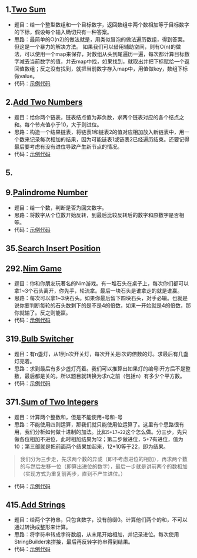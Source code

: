 ## 1.[Two Sum](https://leetcode.com/problems/two-sum/#/description)
- 题目：给一个整型数组和一个目标数字，返回数组中两个数相加等于目标数字的下标，假设每个输入确切只有一种答案。
- 思路：最简单的O(n2)的做法就是，用类似冒泡的做法遍历数组，得到答案。但这是一个暴力的解决方法。
如果我们可以借用辅助空间，则有O(n)的做法，可以使用一个map来保存，对数组从头到尾遍历一遍，每次都计算目标数字减去当前数字的值，并去map中找，如果找到，就取出并把下标赋给一个返回值数组；反之没有找到，就把当前数字存入map中，用值做key，数组下标做value。
- 代码：[示例代码](https://github.com/FranksZhang/leetcode/blob/master/src/com/zwf/array/TwoSum.java)

## 2.[Add Two Numbers](https://leetcode.com/problems/add-two-numbers/#/description)
- 题目：给你两个链表，链表结点值为非负数，求两个链表对应的各个结点之和。每个节点值小于10，大于则进位。
- 思路：构造一个结果链表，将链表1和链表2的值对应相加放入新链表中，用一个数来记录每次相加的结果，因为可能链表1或链表2已经遍历结束。还要记得最后要考虑有没有进位导致产生新节点的情况。
- 代码：[示例代码](https://github.com/FranksZhang/leetcode/blob/master/src/com/zwf/linkedList/AddTwoNumbers.java)

## 5.[]()



## 9.[Palindrome Number](https://leetcode.com/problems/palindrome-number/#/description)
- 题目：给一个数，判断是否为回文数字。
- 思路：将数字从个位数开始反转，到最后比较反转后的数字和原数字是否相等。
- 代码：[示例代码](https://github.com/FranksZhang/leetcode/blob/master/src/com/zwf/math/IsPalindrome.java)

## 35.[Search Insert Position](https://leetcode.com/problems/search-insert-position/)


## 292.[Nim Game](https://leetcode.com/problems/nim-game/#/description)
- 题目：你和你朋友玩著名的Nim游戏。有一堆石头在桌子上，每次你们都可以拿1~3个石头离开，你先手，轮流拿。最后一块石头是谁拿走的就是谁赢。
- 思路：每次可以拿1~3块石头。如果你最后留下四块石头，对手必输。也就是说你要判断每轮的石头数剩下的是不是4的倍数，如果一开始就是4的倍数，那你就输了。反之则能赢。
- 代码：[示例代码](https://github.com/FranksZhang/leetcode/blob/master/src/com/zwf/brainteaser/CanWinNim.java)

## 319.[Bulb Switcher](https://leetcode.com/problems/bulb-switcher/#/description)
- 题目：有n盏灯，从1到n次开关灯，每次开关是i次的倍数的灯。求最后有几盏灯亮着。
- 思路：求到最后有多少盏灯亮着。我们可以推算出如果灯的编号i开方后不是整数，最后都是关的。所以题目就转换为求n之前（包括n）有多少个平方数。
- 代码：[示例代码](https://github.com/FranksZhang/leetcode/blob/master/src/com/zwf/brainteaser/BulbSwitcher.java)

## 371.[Sum of Two Integers](https://leetcode.com/problems/sum-of-two-integers/#/description)
- 题目：计算两个整数和，但是不能使用`+`号和`-`号
- 思路：不能使用四则运算，那我们就只能使用位运算了。这里有个思路很有用，我们分析如何做十进制的加法。比如`5+17=22`这个怎么做。分三步，先只做各位相加不进位，此时相加结果为12；第二步做进位，5+7有进位，值为10；第三部就是把前面两个结果加起来，12+10等于22，即为结果。
> 我们分为三步走，先求两个数的异或（即不考虑进位的相加），再求两个数的与然后左移一位（即算出进位的数字），最后一步就是讲前两个的数相加（实现方式为重复前两步，直到不产生进位。）

- 代码：[示例代码](https://github.com/FranksZhang/leetcode/blob/master/src/com/zwf/bitManipulation/SumOfTwoInteger.java)

## 415.[Add Strings](https://leetcode.com/problems/add-strings/#/description)
- 题目：给两个字符串，只包含数字，没有前缀0。计算他们两个的和，不可以通过转换成整形来计算。
- 思路：将字符串转成字符数组，从末尾开始相加，并记录进位。每次使用StringBuilder来拼接，最后再反转字符串得到结果。
- 代码：[示例代码](https://github.com/FranksZhang/leetcode/blob/master/src/com/zwf/string/AddStrings.java)